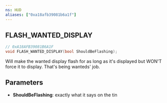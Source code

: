 ```yaml
---
ns: HUD
aliases: ["0xa18afb39081b6a1f"]
---
```

## FLASH_WANTED_DISPLAY

```c
// 0xA18AFB39081B6A1F
void FLASH_WANTED_DISPLAY(bool ShouldBeFlashing);
```

Will make the wanted display flash for as long as it's displayed but WON'T force it to display. That's being wanteds' job.


## Parameters
* **ShouldBeFlashing**: exactly what it says on the tin
